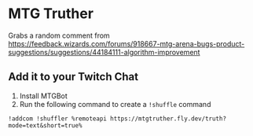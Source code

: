 # MTG Truther

Grabs a random comment from https://feedback.wizards.com/forums/918667-mtg-arena-bugs-product-suggestions/suggestions/44184111-algorithm-improvement

## Add it to your Twitch Chat

1. Install MTGBot
2. Run the following command to create a `!shuffle` command

```
!addcom !shuffler %remoteapi https://mtgtruther.fly.dev/truth?mode=text&short=true%
```
